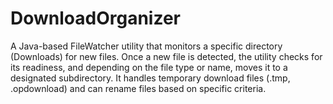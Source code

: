 # DownloadOrganizer
A Java-based FileWatcher utility that monitors a specific directory (Downloads) for new files. Once a new file is detected, the utility checks for its readiness, and depending on the file type or name, moves it to a designated subdirectory. It handles temporary download files (.tmp, .opdownload) and can rename files based on specific criteria.
